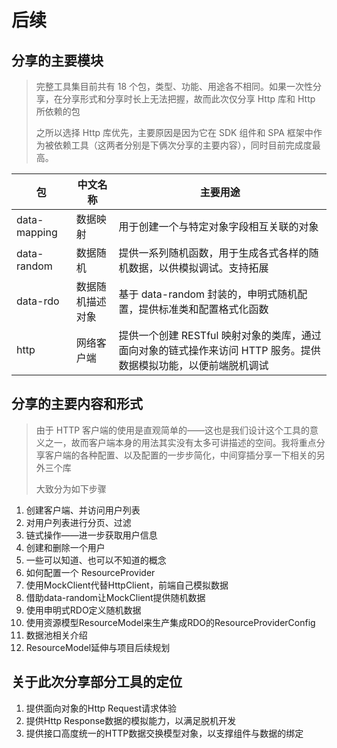 # 后续

## 分享的主要模块

> 完整工具集目前共有 18 个包，类型、功能、用途各不相同。如果一次性分享，在分享形式和分享时长上无法把握，故而此次仅分享 Http 库和 Http 所依赖的包
>
> 之所以选择 Http 库优先，主要原因是因为它在 SDK 组件和 SPA 框架中作为被依赖工具（这两者分别是下俩次分享的主要内容），同时目前完成度最高。

| 包           | 中文名称         | 主要用途                                                                                                        |
| ------------ | ---------------- | --------------------------------------------------------------------------------------------------------------- |
| data-mapping | 数据映射         | 用于创建一个与特定对象字段相互关联的对象                                                                        |
| data-random  | 数据随机         | 提供一系列随机函数，用于生成各式各样的随机数据，以供模拟调试。支持拓展                                          |
| data-rdo     | 数据随机描述对象 | 基于 data-random 封装的，申明式随机配置，提供标准类和配置格式化函数                                             |
| http         | 网络客户端       | 提供一个创建 RESTful 映射对象的类库，通过面向对象的链式操作来访问 HTTP 服务。提供数据模拟功能，以便前端脱机调试 |

## 分享的主要内容和形式

> 由于 HTTP 客户端的使用是直观简单的——这也是我们设计这个工具的意义之一，故而客户端本身的用法其实没有太多可讲描述的空间。我将重点分享客户端的各种配置、以及配置的一步步简化，中间穿插分享一下相关的另外三个库
>
> 大致分为如下步骤

1. 创建客户端、并访问用户列表
2. 对用户列表进行分页、过滤
3. 链式操作——进一步获取用户信息
4. 创建和删除一个用户
5. 一些可以知道、也可以不知道的概念
6. 如何配置一个 ResourceProvider
7. 使用MockClient代替HttpClient，前端自己模拟数据
8. 借助data-random让MockClient提供随机数据
9. 使用申明式RDO定义随机数据
10. 使用资源模型ResourceModel来生产集成RDO的ResourceProviderConfig
11. 数据池相关介绍
12. ResourceModel延伸与项目后续规划

## 关于此次分享部分工具的定位

1. 提供面向对象的Http Request请求体验
2. 提供Http Response数据的模拟能力，以满足脱机开发
3. 提供接口高度统一的HTTP数据交换模型对象，以支撑组件与数据的绑定
